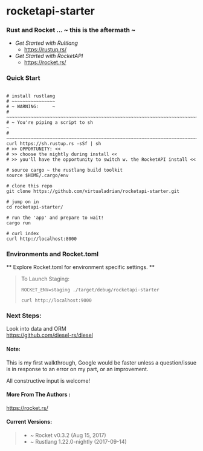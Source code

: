 # rocketapi-starter

### Rust and Rocket ... ~ this is the aftermath ~

 * _Get Started with Rultlang_
   * https://rustup.rs/
 * _Get Started with RocketAPI_
   * https://rocket.rs/


### Quick Start
```shell

# install rustlang
# ~~~~~~~~~~~~~~~~
# ~ WARNING:     ~
# ~~~~~~~~~~~~~~~~~~~~~~~~~~~~~~~~~~~~~~~~~~~~~~~~~~~~~~~~~~~~~~~~~~~~~~~~~~~~
# ~ You're piping a script to sh                                             ~
# ~~~~~~~~~~~~~~~~~~~~~~~~~~~~~~~~~~~~~~~~~~~~~~~~~~~~~~~~~~~~~~~~~~~~~~~~~~~~
curl https://sh.rustup.rs -sSf | sh
# >> OPPORTUNITY: <<
# >> choose the nightly during install <<
# >> you'll have the opportunity to switch w. the RocketAPI install <<

# source cargo ~ the rustlang build toolkit
source $HOME/.cargo/env

# clone this repo
git clone https://github.com/virtualadrian/rocketapi-starter.git

# jump on in
cd rocketapi-starter/

# run the 'app' and prepare to wait!
cargo run

# curl index
curl http://localhost:8000

```

### Environments and Rocket.toml

** Explore Rocket.toml for environment specific settings. **
> To Launch Staging:
>```shell
> ROCKET_ENV=staging ./target/debug/rocketapi-starter
>
> curl http://localhost:9000
> ```


### Next Steps:
Look into data and ORM  
https://github.com/diesel-rs/diesel

#### Note:
This is my first walkthrough, Google would be faster unless a question/issue is
in response to an error on my part, or an improvement.

All constructive input is welcome!

#### More From The Authors :
https://rocket.rs/


#### Current Versions:
> * ~ Rocket v0.3.2 (Aug 15, 2017)
> * ~ Rustlang 1.22.0-nightly (2017-09-14)
